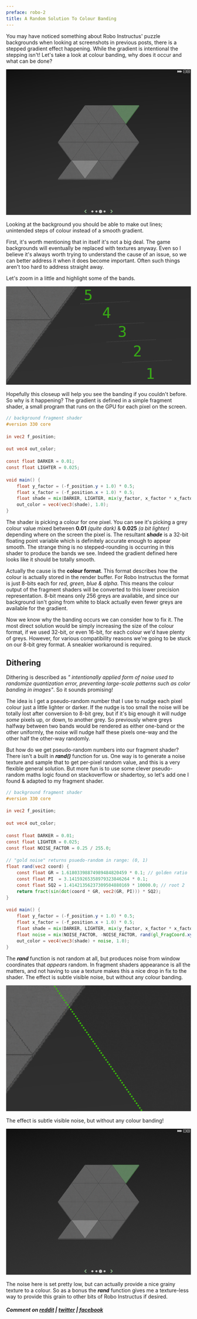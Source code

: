 ```yaml
---
preface: robo-2
title: A Random Solution To Colour Banding
---
```


You may have noticed something about Robo Instructus' puzzle backgrounds when looking at screenshots in previous posts, there is a stepped gradient effect happening. While the gradient is intentional the stepping isn't! Let's take a look at colour banding, why does it occur and what can be done?

![](/assets/2018-06-08/banding.png "Can you see the colour banding in the background?")

Looking at the background you should be able to make out lines; unintended steps of colour instead of a smooth gradient.

First, it's worth mentioning that in itself it's not a big deal. The game backgrounds will eventually be replaced with textures anyway. Even so I believe it's always worth trying to understand the cause of an issue, so we can better address it when it does become important. Often such things aren't too hard to address straight away.

Let's zoom in a little and highlight some of the bands.

![](/assets/2018-06-08/labelled-bands.png "5 visible bands where all should be smooth")

Hopefully this closeup will help you see the banding if you couldn't before. So why is it happening? The gradient is defined in a simple fragment shader, a small program that runs on the GPU for each pixel on the screen.

```glsl
// background fragment shader
#version 330 core

in vec2 f_position;

out vec4 out_color;

const float DARKER = 0.01;
const float LIGHTER = 0.025;

void main() {
    float y_factor = (-f_position.y + 1.0) * 0.5;
    float x_factor = (-f_position.x + 1.0) * 0.5;
    float shade = mix(DARKER, LIGHTER, mix(y_factor, x_factor * x_factor, -0.8));
    out_color = vec4(vec3(shade), 1.0);
}
```

The shader is picking a colour for one pixel. You can see it's picking a grey colour value mixed between **0.01** _(quite dark)_ & **0.025** _(a bit lighter)_ depending where on the screen the pixel is. The resultant ***shade*** is a 32-bit floating point variable which is definitely accurate enough to appear smooth. The strange thing is no stepped-rounding is occurring in this shader to produce the bands we see. Indeed the gradient defined here looks like it should be totally smooth.

Actually the cause is the **colour format**. This format describes how the colour is actually stored in the render buffer. For Robo Instructus the format is just 8-bits each for _red, green, blue & alpha_. This means the colour output of the fragment shaders will be converted to this lower precision representation. 8-bit means only 256 greys are available, and since our background isn't going from white to black actually even fewer greys are available for the gradient.

Now we know why the banding occurs we can consider how to fix it. The most direct solution would be simply increasing the size of the colour format, if we used 32-bit, or even 16-bit, for each colour we'd have plenty of greys. However, for various compatibility reasons we're going to be stuck on our 8-bit grey format. A sneakier workaround is required.

## Dithering
Dithering is described as _" intentionally applied form of noise used to randomize quantization error, preventing large-scale patterns such as color banding in images"_. So it sounds promising!

The idea is I get a pseudo-random number that I use to nudge each pixel colour just a little lighter or darker. If the nudge is too small the noise will be totally lost after conversion to 8-bit grey, but if it's big enough it will nudge _some_ pixels up, or down, to another grey. So previously where greys halfway between two bands would be rendered as either one-band or the other uniformly, the noise will nudge half these pixels one-way and the other half the other-way randomly.

But how do we get pseudo-random numbers into our fragment shader? There isn't a built in ***rand()*** function for us. One way is to generate a noise texture and sample that to get per-pixel random value, and this is a very flexible general solution. But more fun is to use some clever pseudo-random maths logic found on stackoverflow or shadertoy, so let's add one I found & adapted to my fragment shader.

```glsl
// background fragment shader
#version 330 core

in vec2 f_position;

out vec4 out_color;

const float DARKER = 0.01;
const float LIGHTER = 0.025;
const float NOISE_FACTOR = 0.25 / 255.0;

// "gold noise" returns psuedo-random in range: (0, 1)
float rand(vec2 coord) {
    const float GR = 1.61803398874989484820459 * 0.1; // golden ratio
    const float PI  = 3.14159265358979323846264 * 0.1;
    const float SQ2 = 1.41421356237309504880169 * 10000.0; // root 2
    return fract(sin(dot(coord * GR, vec2(GR, PI))) * SQ2);
}

void main() {
    float y_factor = (-f_position.y + 1.0) * 0.5;
    float x_factor = (-f_position.x + 1.0) * 0.5;
    float shade = mix(DARKER, LIGHTER, mix(y_factor, x_factor * x_factor, -0.8));
    float noise = mix(NOISE_FACTOR, -NOISE_FACTOR, rand(gl_FragCoord.xy));
    out_color = vec4(vec3(shade) + noise, 1.0);
}
```

The ***rand*** function is not random at all, but produces noise from window coordinates that _appears_ random. In fragment shaders appearance is all the matters, and not having to use a texture makes this a nice drop in fix to the shader. The effect is subtle visible noise, but without any colour banding.

![](/assets/2018-06-08/band-dithered.png "Fragment shader old vs new")

The effect is subtle visible noise, but without any colour banding!

![](/assets/2018-06-08/dithered.png "No more bands!")

The noise here is set pretty low, but can actually provide a nice grainy texture to a colour. So as a bonus the ***rand*** function gives me a texture-less way to provide this grain to other bits of Robo Instructus if desired.

##### Comment on [reddit](https://www.reddit.com/r/rust_gamedev/comments/8pj7re/a_random_solution_to_colour_banding/) | [twitter](https://twitter.com/alexbutlergames/status/1005052221741064193) | [facebook](https://www.facebook.com/alexbutlergames/posts/1911721202248591)

